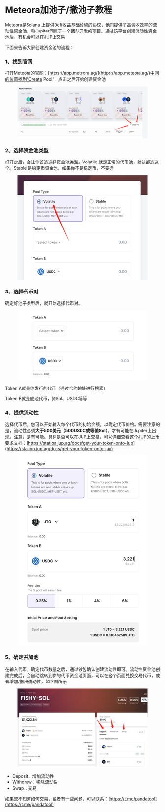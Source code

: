 # Meteora加池子/撤池子教程

Meteora是Solana 上提供Defi收益基础设施的协议，他们提供了高资本效率的流动性资金池，和Jupiter同属于一个团队开发的项目。通过该平台创建流动性资金池后，有机会可以在JUP上交易

下面来告诉大家创建资金池的流程：

### 1、找到官网

打开Meteora的官网：[https://app.meteora.ag/](https://app.meteora.ag/)中间的位置找到“Create Pool”，点击之后开始创建资金池

<figure><img src="../../.gitbook/assets/mettaora做池子.png" alt=""><figcaption></figcaption></figure>

### 2、选择资金池类型

打开之后，会让你首选选择资金池类型。Volatile 就是正常的代币池，默认都选这个。Stable 是稳定币资金池，如果你不是稳定币，不要选

<figure><img src="../../.gitbook/assets/资金池类型.png" alt=""><figcaption></figcaption></figure>

### 3、选择代币对

确定好池子类型后，就开始选择代币对。

<figure><img src="../../.gitbook/assets/代币对.png" alt=""><figcaption></figcaption></figure>

Token A就是你发行的代币（通过合约地址进行搜索）

Token B就是底池代币，如Sol、USDC等等

### 4、提供流动性

选择代币后，您可以开始输入每个代币的初始金额，以确定代币价格。需要注意的是，流动性必须**大于500美元（**500USDC或等值Sol**）**，才有可能在Jupiter上出现。注意，是有可能。具体是否可以在JUP上交易，可以详细查看这个JUP的上币要求文档：[https://station.jup.ag/docs/get-your-token-onto-jup](https://station.jup.ag/docs/get-your-token-onto-jup)

<figure><img src="../../.gitbook/assets/提供流动性.jpg" alt=""><figcaption></figcaption></figure>

### 5、确定并加池

在输入代币，确定代币数量之后，通过钱包确认创建流动性即可。流动性资金池创建完成后，会自动跳转到你的代币资金池页面，可以在这个页面兑换交易代币，或者增加/撤出流动性，如下图所示

<figure><img src="../../.gitbook/assets/创建池子 (2).png" alt=""><figcaption></figcaption></figure>

* Deposit：增加流动性
* Withdraw：移除流动性
* Swap：交易

如果您不知道如何交易，或者有一些问题，可以联系：[https://t.me/pandatool](https://t.me/pandatool)
